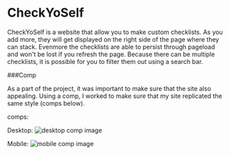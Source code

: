 # CheckYoSelf

CheckYoSelf is a website that allow you to make custom checklists. As you add more, they will get displayed on the right side of the page where they can stack. Evenmore the checklists are able to persist through pageload and won't be lost if you refresh the page. Because there can be multiple checklists, it is possible for you to filter them out using a search bar.

###Comp

As a part of the project, it was important to make sure that the site also appealing. Using a comp, I worked to make sure that my site replicated the same style (comps below).

comps:

Desktop:
![desktop comp image](http://frontend.turing.io/assets/images/projects/check-yo-self/check-yo-self-01.jpg)

Mobile:
![mobile comp image](http://frontend.turing.io/assets/images/projects/check-yo-self/check-yo-self-04.jpg)
